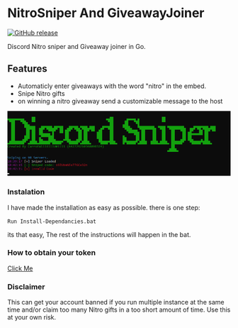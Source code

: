 # NitroSniper And GiveawayJoiner

[![GitHub release](https://img.shields.io/github/release/Vedzaa/NitroSniperGo.svg)](https://github.com/CarrotWillKillU/NitroSniper/releases)

Discord Nitro sniper and Giveaway joiner in Go.

## Features

- Automaticly enter giveaways with the word "nitro" in the embed.
- Snipe Nitro gifts
- on winning a nitro giveaway send a customizable message to the host

![Screenshot](screenshot.png)

### Instalation

I have made the installation as easy as possible. there is one step:
```
Run Install-Dependancies.bat
```
its that easy, The rest of the instructions will happen in the bat.
 
### How to obtain your token
[Click Me](https://github.com/CarrotWillKillU/DiscordSniper/commit/a8a0a2063acb34b85312e2076ea1fe09dc527eee?short_path=3b0edcf#diff-3b0edcf08125a76ea35fbbfc9ca71bc2)

### Disclaimer
This can get your account banned if you run multiple instance at the same time and/or claim too many Nitro gifts in a too short amount of time. Use this at your own risk.
